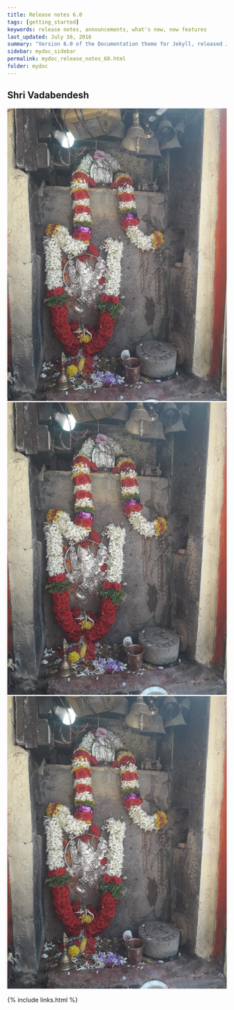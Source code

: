 ```yaml
---
title: Release notes 6.0
tags: [getting_started]
keywords: release notes, announcements, what's new, new features
last_updated: July 16, 2016
summary: "Version 6.0 of the Documentation theme for Jekyll, released July 4, 2016, implements relative links so you can view the files offline or on any server without configuring urls and baseurls. Additionally, you can store pages in subdirectories. Templates for alerts and images are available."
sidebar: mydoc_sidebar
permalink: mydoc_release_notes_60.html
folder: mydoc
---
```


## Shri Vadabendesh 

![Vadabendesh](images/vadabendesha-1.jpeg)
![Vadabendesh](images/vadabendesha-2.jpeg)
![Vadabendesh](images/vadabendesha-3.jpeg)
 


{% include links.html %}
